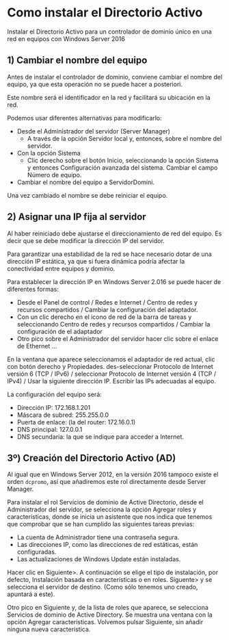 # Como instalar el Directorio Activo

Instalar el Directorio Activo para un controlador de dominio único en una red en equipos con Windows Server 2016

## 1) Cambiar el nombre del equipo

Antes de instalar el controlador de dominio, conviene cambiar el nombre del equipo,
ya que esta operación no se puede hacer a posteriori.

Este nombre será el identificador en la red y facilitará su ubicación en la red.

Podemos usar diferentes alternativas para modificarlo:

- Desde el Administrador del servidor (Server Manager)
  - A través de la opción Servidor local y, entonces, sobre el nombre del servidor.
- Con la opción Sistema
  - Clic derecho sobre el botón Inicio, seleccionando la opción Sistema y entonces Configuración avanzada del sistema. Cambiar el campo Número de equipo.
- Cambiar el nombre del equipo a ServidorDomini.

Una vez cambiado el nombre se debe reiniciar el equipo.

## 2) Asignar una IP fija al servidor

Al haber reiniciado debe ajustarse el direccionamiento de red del equipo. Es decir
que se debe modificar la dirección IP del servidor.

Para garantizar una estabilidad de la red se hace necesario dotar de una dirección IP estática, ya que si fuera dinámica podría afectar la conectividad entre equipos y dominio.

Para establecer la dirección IP en Windows Server 2.016 se puede hacer de diferentes
formas:

- Desde el Panel de control / Redes e Internet / Centro de redes y recursos
compartidos / Cambiar la configuración del adaptador.
- Con un clic derecho en el icono de red de la barra de tareas y seleccionando
Centro de redes y recursos compartidos / Cambiar la configuración de
el adaptador
- Otro pico sobre el Administrador del servidor hacer clic sobre el enlace
de Ethernet ...

En la ventana que aparece seleccionamos el adaptador de red actual, clic con botón
derecho y Propiedades. des-seleccionar Protocolo de Internet versión 6 (TCP / IPv6) /
seleccionar Protocolo de Internet versión 4 (TCP / IPv4) / Usar la siguiente
dirección IP. Escribir las IPs adecuadas al equipo.

La configuración del equipo será:

- Dirección IP: 172.168.1.201
- Máscara de subred: 255.255.0.0
- Puerta de enlace: (la del router: 172.16.0.1)
- DNS principal: 127.0.0.1
- DNS secundaria: la que se indique para acceder a Internet.

## 3º) Creación del Directorio Activo (AD)

Al igual que en Windows Server 2012, en la versión 2016 tampoco existe el orden
``dcpromo``, así que añadiremos este rol directamente desde Server Manager.

Para instalar el rol Servicios de dominio de Active Directorio, desde
el Administrador del servidor, se selecciona la opción Agregar roles y características,
donde se inicia un asistente que nos indica que tenemos que comprobar que se han
cumplido las siguientes tareas previas:

- La cuenta de Administrador tiene una contraseña segura.
- Las direcciones IP, como las direcciones de red estáticas, están configuradas.
- Las actualizaciones de Windows Update están instaladas.

Hacer clic en Siguiente>. A continuación se elige el tipo de instalación, por defecto,
Instalación basada en características o en roles.
Siguente> y se selecciona el servidor de destino. (Como sólo tenemos uno creado,
apuntará a este).

Otro pico en Siguiente y, de la lista de roles que aparece, se selecciona Servicios de
dominio de Active Directory. Se muestra una ventana con la opción Agregar
características. Volvemos pulsar Siguiente, sin añadir ninguna nueva característica.
